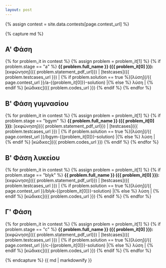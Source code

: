 ```yaml
---
layout: post
---
```

{% assign contest = site.data.contests[page.contest_url] %}

{% capture md %}

## Α' Φάση
{% for problem_it in contest %}
  {% assign problem = problem_it[1] %} 
  {% if problem.stage == "a" %}
**{{ problem.full_name }} ({{ problem_it[0] }}):**
[εκφώνηση]({{ problem.statement_pdf_url}}) \|
[testcases]({{ problem.testcases_url }}) \|
{% if problem.solution == true %}[λύση](/{{ page.contest_url }}/a-{{problem_it[0]}}-solution) \|{% else %} λύση \| {% endif %}
[κώδικες]({{ problem.codes_url }})
{% endif %}
{% endfor %}

## Β' Φάση γυμνασίου
{% for problem_it in contest %}
  {% assign problem = problem_it[1] %} 
  {% if problem.stage == "bgym" %}
**{{ problem.full_name }} ({{ problem_it[0] }}):**
[εκφώνηση]({{ problem.statement_pdf_url}}) \|
[testcases]({{ problem.testcases_url }}) \|
{% if problem.solution == true %}[λύση](/{{ page.contest_url }}/bgym-{{problem_it[0]}}-solution) \|{% else %} λύση \| {% endif %}
[κώδικες]({{ problem.codes_url }})
{% endif %}
{% endfor %}

## Β' Φάση λυκείου
{% for problem_it in contest %}
  {% assign problem = problem_it[1] %} 
  {% if problem.stage == "blyk" %}
**{{ problem.full_name }} ({{ problem_it[0] }}):**
[εκφώνηση]({{ problem.statement_pdf_url}}) \|
[testcases]({{ problem.testcases_url }}) \|
{% if problem.solution == true %}[λύση](/{{ page.contest_url }}/blyk-{{problem_it[0]}}-solution) \|{% else %} λύση \| {% endif %}
[κώδικες]({{ problem.codes_url }})
{% endif %}
{% endfor %}
## Γ' Φάση
{% for problem_it in contest %}
  {% assign problem = problem_it[1] %} 
  {% if problem.stage == "c" %}
**{{ problem.full_name }} ({{ problem_it[0] }}):**
[εκφώνηση]({{ problem.statement_pdf_url}}) \|
[testcases]({{ problem.testcases_url }}) \|
{% if problem.solution == true %}[λύση](/{{ page.contest_url }}/c-{{problem_it[0]}}-solution) \|{% else %} λύση \| {% endif %}
[κώδικες]({{ problem.codes_url }})
{% endif %}
{% endfor %}

{% endcapture %}
{{ md | markdownify }}
